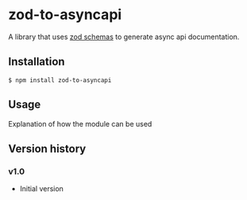 # zod-to-asyncapi

A library that uses [zod schemas](https://github.com/colinhacks/zod) to generate async api documentation.

## Installation

```shell
$ npm install zod-to-asyncapi
```

## Usage

Explanation of how the module can be used

## Version history

### v1.0

- Initial version